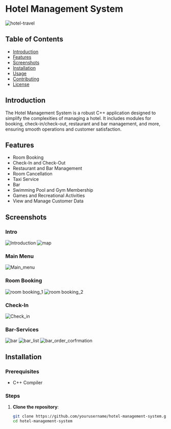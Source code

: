 # Hotel Management System

![hotel-travel](https://github.com/user-attachments/assets/778f8d21-d9db-43a2-9ac5-b923123781f6)


## Table of Contents
- [Introduction](#introduction)
- [Features](#features)
- [Screenshots](#screenshots)
- [Installation](#installation)
- [Usage](#usage)
- [Contributing](#contributing)
- [License](#license)

## Introduction
The Hotel Management System is a robust C++ application designed to simplify the complexities of managing a hotel. It includes modules for booking, check-in/check-out, restaurant and bar management, and more, ensuring smooth operations and customer satisfaction.

## Features
- Room Booking
- Check-In and Check-Out
- Restaurant and Bar Management
- Room Cancellation
- Taxi Service
- Bar
- Swimming Pool and Gym Membership
- Games and Recreational Activities
- View and Manage Customer Data

## Screenshots
### Intro
![Introduction](https://github.com/user-attachments/assets/515ea660-6b49-423f-a580-599ccfa81986)
![map](https://github.com/user-attachments/assets/8e7eb136-8c83-4f48-8fb8-a305556fe42a)
### Main Menu
![Main_menu](https://github.com/user-attachments/assets/e8e6923a-92e7-45fb-8273-20e7991e665f)
### Room Booking
![room booking_1](https://github.com/user-attachments/assets/8a6a5c90-cc24-4e6a-884c-fdddbb2af6a9)
![room booking_2](https://github.com/user-attachments/assets/015c7a54-1add-4a03-8ef6-f79006dae115)
### Check-In
![Check_in](https://github.com/user-attachments/assets/5479a456-a3ce-491b-8d29-25de7a1d5f65)
### Bar-Services
![bar](https://github.com/user-attachments/assets/aad033cb-c9bf-4c2d-9181-61aa2983e7a0)
![bar_list](https://github.com/user-attachments/assets/984d1f56-7f84-4358-9653-a0964f2d89d2)
![bar_order_corfrmation](https://github.com/user-attachments/assets/c2220b00-ee39-4618-a547-ee4f4282a80b)

## Installation
### Prerequisites
- C++ Compiler

### Steps
1. **Clone the repository**:
   ```bash
   git clone https://github.com/yourusername/hotel-management-system.git
   cd hotel-management-system
